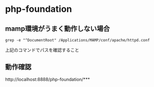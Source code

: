 # php-foundation

## mamp環境がうまく動作しない場合
```
grep -e "^DocumentRoot" /Applications/MAMP/conf/apache/httpd.conf
```
上記のコマンドでパスを確認すること

## 動作確認
http://localhost:8888/php-foundation/***
